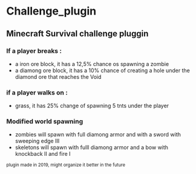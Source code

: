 # Challenge_plugin

## Minecraft Survival challenge pluggin 


### If a player breaks :
- a iron ore block, it has a 12,5% chance os spawning a zombie
- a diamong ore block, it has a 10% chance of creating a hole under the diamond ore that reaches the Void

### if a player walks on :
- grass, it has 25% change of spawning 5 tnts under the player

### Modified world spawning
- zombies will spawn with full diamong armor and with a sword with sweeping edge III
- skeletons will spawn with fulll diamong armor and a bow with knockback II and fire I

<sub> plugin made in 2019, might organize it better in the future </sub>

